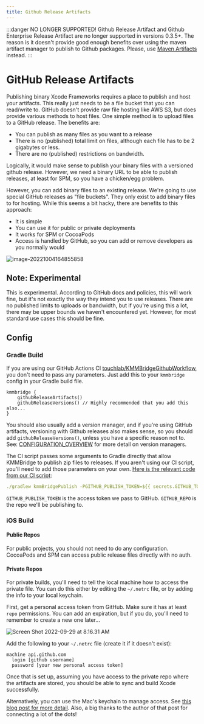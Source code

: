 ```yaml
---
title: Github Release Artifacts
---
```


:::danger NO LONGER SUPPORTED!
Github Release Artifact and Github Enterprise Release Artifact are no longer supported in versions 0.3.5+. The reason is it doesn't provide good enough benefits over using the maven artifact manager to publish to Github packages. Please, use [Maven Artifacts](artifacts/MAVEN_REPO_ARTIFACTS) instead.
:::

# GitHub Release Artifacts

Publishing binary Xcode Frameworks requires a place to publish and host your artifacts. This really just needs to be a file bucket that you can read/write to. GitHub doesn't provide raw file hosting like AWS S3, but does provide various methods to host files. One simple method is to upload files to a GitHub release. The benefits are:

* You can publish as many files as you want to a release
* There is no (published) total limit on files, although each file has to be 2 gigabytes or less.
* There are no (published) restrictions on bandwidth.

Logically, it would make sense to publish your binary files with a versioned github release. However, we need a binary URL to be able to publish releases, at least for SPM, so you have a chicken/egg problem.

However, you can add binary files to an existing release. We're going to use special GitHub releases as "file buckets". They only exist to add binary files to for hosting. While this seems a bit hacky, there are benefits to this approach:

* It is simple
* You can use it for public or private deployments
* It works for SPM or CocoaPods
* Access is handled by GitHub, so you can add or remove developers as you normally would

![image-20221004164855858](https://tl-navigator-images.s3.us-east-1.amazonaws.com/docimages/2022-10-04_16-48-image-20221004164855858.png)

## Note: Experimental

This is experimental. According to GitHub docs and policies, this will work fine, but it's not exactly the way they intend you to use releases. There are no published limits to uploads or bandwidth, but if you're using this a lot, there may be upper bounds we haven't encountered yet. However, for most standard use cases this should be fine.

## Config

### Gradle Build

If you are using our GitHub Actions CI [touchlab/KMMBridgeGithubWorkflow](https://github.com/touchlab/KMMBridgeGithubWorkflow), you don't need to pass any parameters. Just add this to your `kmmbridge` config in your Gradle build file.

```koltin
kmmbridge {
    githubReleaseArtifacts()
    githubReleaseVersions() // Highly recommended that you add this also...
}
```

You should also usually add a version manager, and if you're using GitHub artifacts, versioning with Github releases also makes sense, so you should add `githubReleaseVersions()`, unless you have a specific reason not to. See:  [CONFIGURATION_OVERVIEW](general/CONFIGURATION_OVERVIEW) for more detail on version managers.

The CI script passes some arguments to Gradle directly that allow KMMBridge to publish zip files to releases.  If you aren't using our CI script, you'll need to add those parameters on your own. [Here is the relevant code from our CI script](https://github.com/touchlab/KMMBridgeGithubWorkflow/blob/f6075b60151caf15b8759c811b0d2458fbdd08a7/.github/workflows/faktorybuild.yml#L49):

```yaml
./gradlew kmmBridgePublish -PGITHUB_PUBLISH_TOKEN=${{ secrets.GITHUB_TOKEN }} -PGITHUB_REPO=${{ github.repository }}
```

`GITHUB_PUBLISH_TOKEN` is the access token we pass to GitHub. `GITHUB_REPO` is the repo we'll be publishing to.

### iOS Build

#### Public Repos

For public projects, you should not need to do any configuration. CocoaPods and SPM can access public release files directly with no auth.

#### Private Repos

For private builds, you'll need to tell the local machine how to access the private file. You can do this either by editing the `~/.netrc` file, or by adding the info to your local keychain.

First, get a personal access token from GitHub. Make sure it has at least `repo` permissions. You can add an expiration, but if you do, you'll need to remember to create a new one later...

![Screen Shot 2022-09-29 at 8.16.31 AM](https://tl-navigator-images.s3.us-east-1.amazonaws.com/docimages/2022-09-29_08-17-Screen%20Shot%202022-09-29%20at%208.16.31%20AM.png)

Add the following to your `~/.netrc` file (create it if it doesn't exist):

```
machine api.github.com
  login [github username]
  password [your new personal access token]
```

Once that is set up, assuming you have access to the private repo where the artifacts are stored, you should be able to sync and build Xcode successfully.

Alternatively, you can use the Mac's keychain to manage access. See [this blog post for more detail](https://medium.com/geekculture/xcode-13-3-supports-spm-binary-dependency-in-private-github-release-8d60a47d5e45). Also, a big thanks to the author of that post for connecting a lot of the dots!
